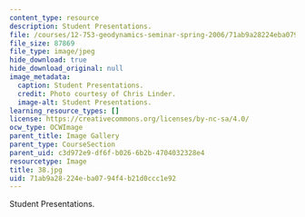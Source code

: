 ```yaml
---
content_type: resource
description: Student Presentations.
file: /courses/12-753-geodynamics-seminar-spring-2006/71ab9a28224eba0794f4b21d0ccc1e92_38.jpg
file_size: 87869
file_type: image/jpeg
hide_download: true
hide_download_original: null
image_metadata:
  caption: Student Presentations.
  credit: Photo courtesy of Chris Linder.
  image-alt: Student Presentations.
learning_resource_types: []
license: https://creativecommons.org/licenses/by-nc-sa/4.0/
ocw_type: OCWImage
parent_title: Image Gallery
parent_type: CourseSection
parent_uid: c3d972e9-df6f-b026-6b2b-4704032328e4
resourcetype: Image
title: 38.jpg
uid: 71ab9a28-224e-ba07-94f4-b21d0ccc1e92
---
```

Student Presentations.